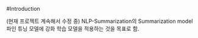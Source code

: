 #Introduction


(현재 프로젝트 계속해서 수정 중)
NLP-Summarization의 Summarization model 파인 튜닝 모델에 강화 학습 모델을 적용하는 것을 목표로 함.
